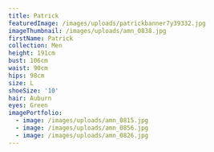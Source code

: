 ```yaml
---
title: Patrick
featuredImage: /images/uploads/patrickbanner7y39332.jpg
imageThumbnail: /images/uploads/amn_0838.jpg
firstName: Patrick
collection: Men
height: 191cm
bust: 106cm
waist: 90cm
hips: 98cm
size: L
shoeSize: '10'
hair: Auburn
eyes: Green
imagePortfolio:
  - image: /images/uploads/amn_0815.jpg
  - image: /images/uploads/amn_0856.jpg
  - image: /images/uploads/amn_0826.jpg
---
```


